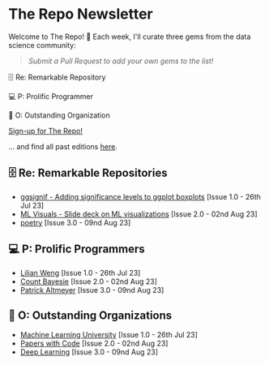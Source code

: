 # The Repo Newsletter

Welcome to The Repo! 🚀 Each week, I'll curate three gems from the data science community:
> *Submit a Pull Request to add your own gems to the list!*

🗄️ Re: Remarkable Repository

💻 P: Prolific Programmer

🏢 O: Outstanding Organization

[Sign-up for The Repo!](https://www.ds-econ.com/#/portal/signup/free) 

... and find all past editions [here](https://www.ds-econ.com/tag/repo/).


## 🗄️ Re: Remarkable Repositories
- [ggsignif - Adding significance levels to ggplot boxplots](https://github.com/const-ae/ggsignif) [Issue 1.0 - 26th Jul 23]
- [ML Visuals - Slide deck on ML visualizations](https://github.com/dair-ai/ml-visuals) [Issue 2.0 - 02nd Aug 23]
- [poetry](https://github.com/python-poetry/poetry?ref=ds-econ.com) [Issue 3.0 - 09nd Aug 23]

## 💻 P: Prolific Programmers
- [Lilian Weng](https://lilianweng.github.io) [Issue 1.0 - 26th Jul 23]
- [Count Bayesie](https://www.countbayesie.com) [Issue 2.0 - 02nd Aug 23]
- [Patrick Altmeyer](https://www.paltmeyer.com/blog/?ref=ds-econ.com) [Issue 3.0 - 09nd Aug 23]

## 🏢 O: Outstanding Organizations
- [Machine Learning University](https://mlu-explain.github.io) [Issue 1.0 - 26th Jul 23]
- [Papers with Code](https://paperswithcode.com) [Issue 2.0 - 02nd Aug 23]
- [Deep Learning](https://www.deeplearningbook.org/?ref=ds-econ.com) [Issue 3.0 - 09nd Aug 23]

